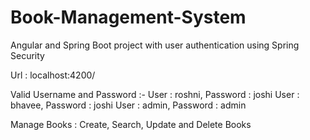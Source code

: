 # Book-Management-System
Angular and Spring Boot project with user authentication using Spring Security

Url : localhost:4200/

Valid Username and Password :-
    User : roshni, Password : joshi
    User : bhavee, Password : joshi
    User : admin, Password : admin
    
    
Manage Books : Create, Search, Update and Delete Books